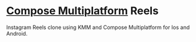 # [Compose Multiplatform](https://github.com/JetBrains/compose-multiplatform) Reels

Instagram Reels clone using KMM and Compose Multiplatform for Ios and Android.
